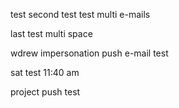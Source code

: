 test
second test
test multi e-mails

last test multi space

wdrew impersonation push e-mail test

sat test 11:40 am 

project push test